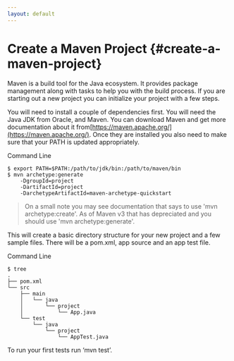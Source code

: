 ```yaml
---
layout: default
---
```

# Create a Maven Project {#create-a-maven-project}

Maven is a build tool for the Java ecosystem. It provides package management along with tasks to help you with the build process. If you are starting out a new project you can initialize your project with a few steps.

You will need to install a couple of dependencies first. You will need the Java JDK from Oracle, and Maven. You can download Maven and get more documentation about it from[https://maven.apache.org/](https://maven.apache.org/). Once they are installed you also need to make sure that your PATH is updated appropriately.

Command Line

```
$ export PATH=$PATH:/path/to/jdk/bin:/path/to/maven/bin
$ mvn archetype:generate
    -DgroupId=project
    -DartifactId=project
    -DarchetypeArtifactId=maven-archetype-quickstart

```

> On a small note you may see documentation that says to use 'mvn archetype:create'. As of Maven v3 that has depreciated and you should use 'mvn archetype:generate'.

This will create a basic directory structure for your new project and a few sample files. There will be a pom.xml, app source and an app test file.

Command Line

```
$ tree
.
├── pom.xml
└── src
    ├── main
    │   └── java
    │       └── project
    │           └── App.java
    └── test
        └── java
            └── project
                └── AppTest.java

```

To run your first tests run ‘mvn test’.

